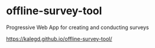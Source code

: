 # offline-survey-tool
Progressive Web App for creating and conducting surveys

https://kalegd.github.io/offline-survey-tool/

